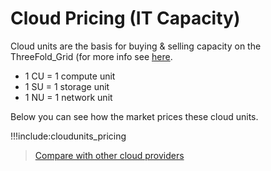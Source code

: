 # Cloud Pricing (IT Capacity)

Cloud units are the basis for buying & selling capacity on the ThreeFold_Grid (for more info see [here](cloudunits).

- 1 CU = 1 compute unit
- 1 SU = 1 storage unit
- 1 NU = 1 network unit

Below you can see how the market prices these cloud units.

!!!include:cloudunits_pricing

> [Compare with other cloud providers](cloud_pricing_compare)

